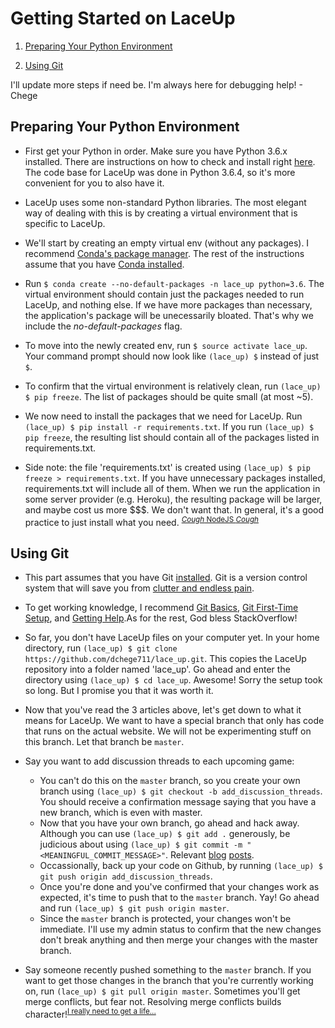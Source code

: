 # Getting Started on LaceUp

1. [Preparing Your Python Environment](#preparing-your-python-environment)

2. [Using Git](#using-git)

I'll update more steps if need be. I'm always here for debugging help! - Chege

## Preparing Your Python Environment

* First get your Python in order. Make sure you have Python 3.6.x installed. There are instructions on how to check and install right [here](http://docs.python-guide.org/en/latest/starting/install3/osx/). The code base for LaceUp was done in Python 3.6.4, so it's more convenient for you to also have it.

* LaceUp uses some non-standard Python libraries. The most elegant way of dealing with this is by creating a virtual environment that is specific to LaceUp.

* We'll start by creating an empty virtual env (without any packages). I recommend [Conda's package manager](https://conda.io/docs/user-guide/tasks/manage-environments.html#creating-an-environment-with-commands). The rest of the instructions assume that you have [Conda installed](https://conda.io/docs/user-guide/install/index.html). 

* Run `$ conda create --no-default-packages -n lace_up python=3.6`. The virtual environment should contain just the packages needed to run LaceUp, and nothing else. If we have more packages than necessary, the application's package will be unecessarily bloated. That's why we include the *no-default-packages* flag.

* To move into the newly created env, run `$ source activate lace_up`. Your command prompt should now look like `(lace_up) $` instead of just `$`.

* To confirm that the virtual environment is relatively clean, run `(lace_up) $ pip freeze`. The list of packages should be quite small (at most ~5).

* We now need to install the packages that we need for LaceUp. Run `(lace_up) $ pip install -r requirements.txt`. If you run `(lace_up) $ pip freeze`, the resulting list should contain all of the packages listed in requirements.txt. 

* Side note: the file 'requirements.txt' is created using `(lace_up) $ pip freeze > requirements.txt`. If you have unnecessary packages installed, requirements.txt will include all of them. When we run the application in some server provider (e.g. Heroku), the resulting package will be larger, and maybe cost us more $$$. We don't want that. In general, it's a good practice to just install what you need. <sup>[*Cough* NodeJS *Cough*](https://twitter.com/iamdevloper/status/908335750797766656)</sup>


## Using Git

* This part assumes that you have Git [installed](https://git-scm.com/book/en/v1/Getting-Started-Installing-Git). Git is a version control system that will save you from [clutter and endless pain](https://www.reddit.com/r/ProgrammerHumor/comments/72rki5/the_real_version_control/).

* To get working knowledge, I recommend [Git Basics](https://git-scm.com/book/en/v1/Getting-Started-Git-Basics), [Git First-Time Setup](https://git-scm.com/book/en/v1/Getting-Started-First-Time-Git-Setup), and [Getting Help](https://git-scm.com/book/en/v1/Getting-Started-Getting-Help).As for the rest, God bless StackOverflow!

* So far, you don't have LaceUp files on your computer yet. In your home directory, run `(lace_up) $ git clone https://github.com/dchege711/lace_up.git`. This copies the LaceUp repository into a folder named 'lace_up'. Go ahead and enter the directory using `(lace_up) $ cd lace_up`. Awesome! Sorry the setup took so long. But I promise you that it was worth it.

* Now that you've read the 3 articles above, let's get down to what it means for LaceUp. We want to have a special branch that only has code that runs on the actual website. We will not be experimenting stuff on this branch. Let that branch be `master`. 

* Say you want to add discussion threads to each upcoming game:

    * You can't do this on the `master` branch, so you create your own branch using `(lace_up) $ git checkout -b add_discussion_threads`. You should receive a confirmation message saying that you have a new branch, which is even with master.
    * Now that you have your own branch, go ahead and hack away. Although you can use `(lace_up) $ git add .` generously, be judicious about using `(lace_up) $ git commit -m "<MEANINGFUL_COMMIT_MESSAGE>"`. Relevant [blog](https://www.git-tower.com/learn/git/ebook/en/command-line/appendix/best-practices) [posts](http://alistapart.com/article/the-art-of-the-commit).
    * Occassionally, back up your code on Github, by running `(lace_up) $ git push origin add_discussion_threads`.
    * Once you're done and you've confirmed that your changes work as expected, it's time to push that to the `master` branch. Yay! Go ahead and run `(lace_up) $ git push origin master`. 
    * Since the `master` branch is protected, your changes won't be immediate. I'll use my admin status to confirm that the new changes don't break anything and then merge your changes with the master branch.

* Say someone recently pushed something to the `master` branch. If you want to get those changes in the branch that you're currently working on, run `(lace_up) $ git pull origin master`. Sometimes you'll get merge conflicts, but fear not. Resolving merge conflicts builds character!<sup>[I really need to get a life...](https://www.reddit.com/r/ProgrammerHumor/comments/7nuvie/got_myself_a_tool_for_resolving_git_merge/)</sup>